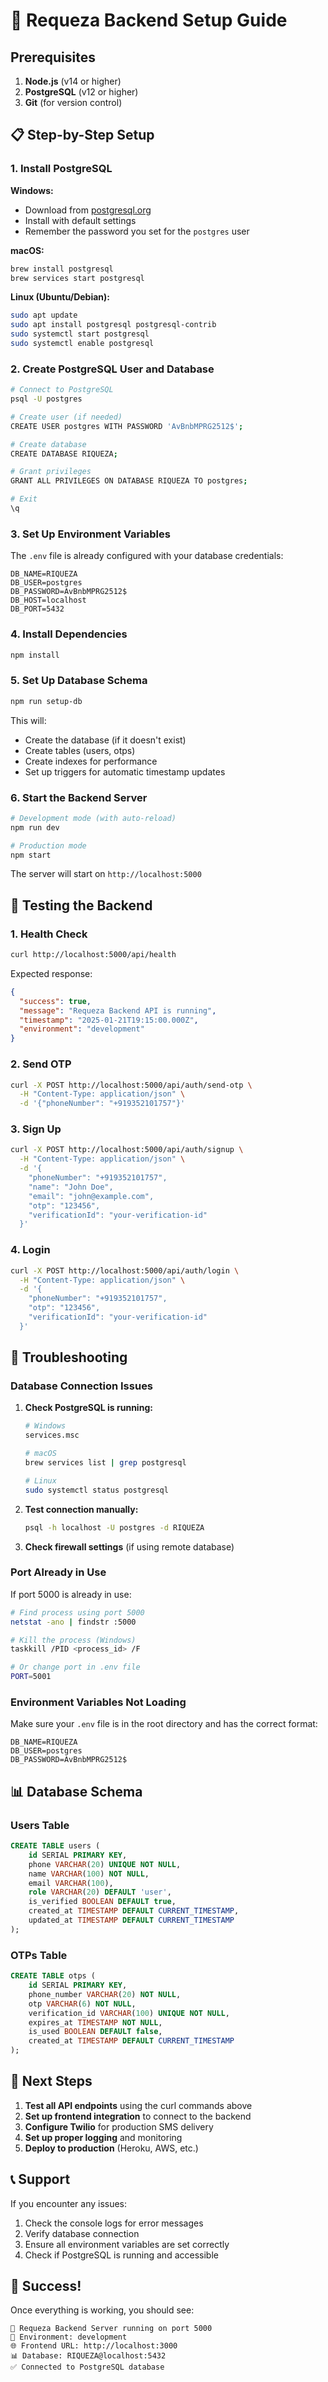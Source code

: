 # 🚀 Requeza Backend Setup Guide

## Prerequisites

1. **Node.js** (v14 or higher)
2. **PostgreSQL** (v12 or higher)
3. **Git** (for version control)

## 📋 Step-by-Step Setup

### 1. Install PostgreSQL

**Windows:**
- Download from [postgresql.org](https://www.postgresql.org/download/windows/)
- Install with default settings
- Remember the password you set for the `postgres` user

**macOS:**
```bash
brew install postgresql
brew services start postgresql
```

**Linux (Ubuntu/Debian):**
```bash
sudo apt update
sudo apt install postgresql postgresql-contrib
sudo systemctl start postgresql
sudo systemctl enable postgresql
```

### 2. Create PostgreSQL User and Database

```bash
# Connect to PostgreSQL
psql -U postgres

# Create user (if needed)
CREATE USER postgres WITH PASSWORD 'AvBnbMPRG2512$';

# Create database
CREATE DATABASE RIQUEZA;

# Grant privileges
GRANT ALL PRIVILEGES ON DATABASE RIQUEZA TO postgres;

# Exit
\q
```

### 3. Set Up Environment Variables

The `.env` file is already configured with your database credentials:

```env
DB_NAME=RIQUEZA
DB_USER=postgres
DB_PASSWORD=AvBnbMPRG2512$
DB_HOST=localhost
DB_PORT=5432
```

### 4. Install Dependencies

```bash
npm install
```

### 5. Set Up Database Schema

```bash
npm run setup-db
```

This will:
- Create the database (if it doesn't exist)
- Create tables (users, otps)
- Create indexes for performance
- Set up triggers for automatic timestamp updates

### 6. Start the Backend Server

```bash
# Development mode (with auto-reload)
npm run dev

# Production mode
npm start
```

The server will start on `http://localhost:5000`

## 🧪 Testing the Backend

### 1. Health Check
```bash
curl http://localhost:5000/api/health
```

Expected response:
```json
{
  "success": true,
  "message": "Requeza Backend API is running",
  "timestamp": "2025-01-21T19:15:00.000Z",
  "environment": "development"
}
```

### 2. Send OTP
```bash
curl -X POST http://localhost:5000/api/auth/send-otp \
  -H "Content-Type: application/json" \
  -d '{"phoneNumber": "+919352101757"}'
```

### 3. Sign Up
```bash
curl -X POST http://localhost:5000/api/auth/signup \
  -H "Content-Type: application/json" \
  -d '{
    "phoneNumber": "+919352101757",
    "name": "John Doe",
    "email": "john@example.com",
    "otp": "123456",
    "verificationId": "your-verification-id"
  }'
```

### 4. Login
```bash
curl -X POST http://localhost:5000/api/auth/login \
  -H "Content-Type: application/json" \
  -d '{
    "phoneNumber": "+919352101757",
    "otp": "123456",
    "verificationId": "your-verification-id"
  }'
```

## 🔧 Troubleshooting

### Database Connection Issues

1. **Check PostgreSQL is running:**
   ```bash
   # Windows
   services.msc
   
   # macOS
   brew services list | grep postgresql
   
   # Linux
   sudo systemctl status postgresql
   ```

2. **Test connection manually:**
   ```bash
   psql -h localhost -U postgres -d RIQUEZA
   ```

3. **Check firewall settings** (if using remote database)

### Port Already in Use

If port 5000 is already in use:
```bash
# Find process using port 5000
netstat -ano | findstr :5000

# Kill the process (Windows)
taskkill /PID <process_id> /F

# Or change port in .env file
PORT=5001
```

### Environment Variables Not Loading

Make sure your `.env` file is in the root directory and has the correct format:
```env
DB_NAME=RIQUEZA
DB_USER=postgres
DB_PASSWORD=AvBnbMPRG2512$
```

## 📊 Database Schema

### Users Table
```sql
CREATE TABLE users (
    id SERIAL PRIMARY KEY,
    phone VARCHAR(20) UNIQUE NOT NULL,
    name VARCHAR(100) NOT NULL,
    email VARCHAR(100),
    role VARCHAR(20) DEFAULT 'user',
    is_verified BOOLEAN DEFAULT true,
    created_at TIMESTAMP DEFAULT CURRENT_TIMESTAMP,
    updated_at TIMESTAMP DEFAULT CURRENT_TIMESTAMP
);
```

### OTPs Table
```sql
CREATE TABLE otps (
    id SERIAL PRIMARY KEY,
    phone_number VARCHAR(20) NOT NULL,
    otp VARCHAR(6) NOT NULL,
    verification_id VARCHAR(100) UNIQUE NOT NULL,
    expires_at TIMESTAMP NOT NULL,
    is_used BOOLEAN DEFAULT false,
    created_at TIMESTAMP DEFAULT CURRENT_TIMESTAMP
);
```

## 🚀 Next Steps

1. **Test all API endpoints** using the curl commands above
2. **Set up frontend integration** to connect to the backend
3. **Configure Twilio** for production SMS delivery
4. **Set up proper logging** and monitoring
5. **Deploy to production** (Heroku, AWS, etc.)

## 📞 Support

If you encounter any issues:
1. Check the console logs for error messages
2. Verify database connection
3. Ensure all environment variables are set correctly
4. Check if PostgreSQL is running and accessible

## 🎉 Success!

Once everything is working, you should see:
```
🚀 Requeza Backend Server running on port 5000
📱 Environment: development
🌐 Frontend URL: http://localhost:3000
📊 Database: RIQUEZA@localhost:5432
✅ Connected to PostgreSQL database
```
